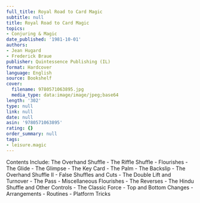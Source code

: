```yaml
---
full_title: Royal Road to Card Magic
subtitle: null
title: Royal Road to Card Magic
topics:
- Conjuring & Magic
date_published: '1981-10-01'
authors:
- Jean Hugard
- Frederick Braue
publisher: Quintessence Publishing (IL)
format: Hardcover
language: English
source: Bookshelf
cover:
  filename: 9780571063895.jpg
  media_type: data:image/image/jpeg;base64
length: '302'
type: null
link: null
date: null
asin: '9780571063895'
rating: {}
order_summary: null
tags:
- leisure.magic
---
```

Contents Include: The Overhand Shuffle - The Riffle Shuffle - Flourishes - The Glide - The Glimpse - The Key Card - The Palm - The Backslip - The Overhand Shuffle II - False Shuffles and Cuts - The Double Lift and Turnover - The Pass - Miscellaneous Flourishes - The Reverses - The Hindu Shuffle and Other Controls - The Classic Force - Top and Bottom Changes - Arrangements - Routines - Platform Tricks
